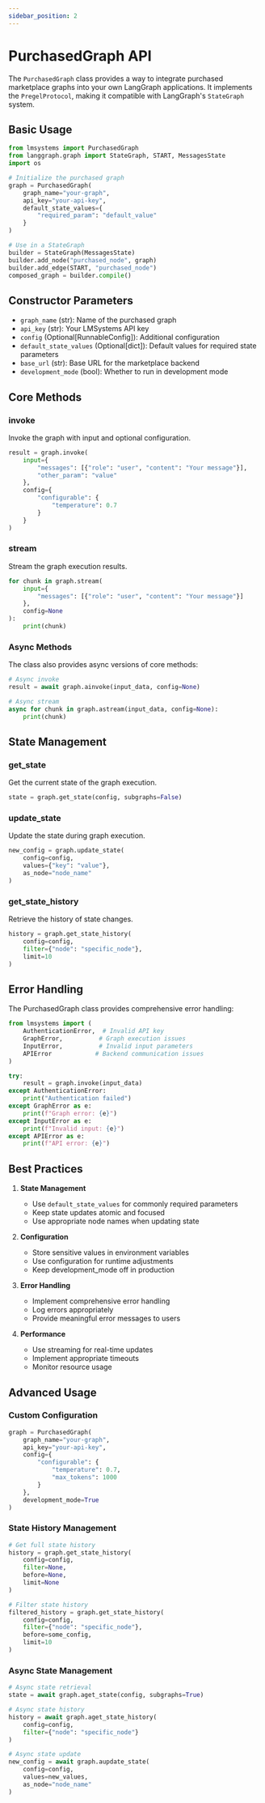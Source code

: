 ```yaml
---
sidebar_position: 2
---
```


# PurchasedGraph API

The `PurchasedGraph` class provides a way to integrate purchased marketplace graphs into your own LangGraph applications. It implements the `PregelProtocol`, making it compatible with LangGraph's `StateGraph` system.

## Basic Usage

```python
from lmsystems import PurchasedGraph
from langgraph.graph import StateGraph, START, MessagesState
import os

# Initialize the purchased graph
graph = PurchasedGraph(
    graph_name="your-graph",
    api_key="your-api-key",
    default_state_values={
        "required_param": "default_value"
    }
)

# Use in a StateGraph
builder = StateGraph(MessagesState)
builder.add_node("purchased_node", graph)
builder.add_edge(START, "purchased_node")
composed_graph = builder.compile()
```

## Constructor Parameters

- `graph_name` (str): Name of the purchased graph
- `api_key` (str): Your LMSystems API key
- `config` (Optional[RunnableConfig]): Additional configuration
- `default_state_values` (Optional[dict]): Default values for required state parameters
- `base_url` (str): Base URL for the marketplace backend
- `development_mode` (bool): Whether to run in development mode

## Core Methods

### invoke

Invoke the graph with input and optional configuration.

```python
result = graph.invoke(
    input={
        "messages": [{"role": "user", "content": "Your message"}],
        "other_param": "value"
    },
    config={
        "configurable": {
            "temperature": 0.7
        }
    }
)
```

### stream

Stream the graph execution results.

```python
for chunk in graph.stream(
    input={
        "messages": [{"role": "user", "content": "Your message"}]
    },
    config=None
):
    print(chunk)
```

### Async Methods

The class also provides async versions of core methods:

```python
# Async invoke
result = await graph.ainvoke(input_data, config=None)

# Async stream
async for chunk in graph.astream(input_data, config=None):
    print(chunk)
```

## State Management

### get_state

Get the current state of the graph execution.

```python
state = graph.get_state(config, subgraphs=False)
```

### update_state

Update the state during graph execution.

```python
new_config = graph.update_state(
    config=config,
    values={"key": "value"},
    as_node="node_name"
)
```

### get_state_history

Retrieve the history of state changes.

```python
history = graph.get_state_history(
    config=config,
    filter={"node": "specific_node"},
    limit=10
)
```

## Error Handling

The PurchasedGraph class provides comprehensive error handling:

```python
from lmsystems import (
    AuthenticationError,  # Invalid API key
    GraphError,          # Graph execution issues
    InputError,          # Invalid input parameters
    APIError            # Backend communication issues
)

try:
    result = graph.invoke(input_data)
except AuthenticationError:
    print("Authentication failed")
except GraphError as e:
    print(f"Graph error: {e}")
except InputError as e:
    print(f"Invalid input: {e}")
except APIError as e:
    print(f"API error: {e}")
```

## Best Practices

1. **State Management**
   - Use `default_state_values` for commonly required parameters
   - Keep state updates atomic and focused
   - Use appropriate node names when updating state

2. **Configuration**
   - Store sensitive values in environment variables
   - Use configuration for runtime adjustments
   - Keep development_mode off in production

3. **Error Handling**
   - Implement comprehensive error handling
   - Log errors appropriately
   - Provide meaningful error messages to users

4. **Performance**
   - Use streaming for real-time updates
   - Implement appropriate timeouts
   - Monitor resource usage

## Advanced Usage

### Custom Configuration

```python
graph = PurchasedGraph(
    graph_name="your-graph",
    api_key="your-api-key",
    config={
        "configurable": {
            "temperature": 0.7,
            "max_tokens": 1000
        }
    },
    development_mode=True
)
```

### State History Management

```python
# Get full state history
history = graph.get_state_history(
    config=config,
    filter=None,
    before=None,
    limit=None
)

# Filter state history
filtered_history = graph.get_state_history(
    config=config,
    filter={"node": "specific_node"},
    before=some_config,
    limit=10
)
```

### Async State Management

```python
# Async state retrieval
state = await graph.aget_state(config, subgraphs=True)

# Async state history
history = await graph.aget_state_history(
    config=config,
    filter={"node": "specific_node"}
)

# Async state update
new_config = await graph.aupdate_state(
    config=config,
    values=new_values,
    as_node="node_name"
)
```